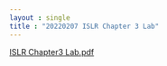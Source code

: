 ```yaml
---
layout : single
title : "20220207 ISLR Chapter 3 Lab"
---
```


[ISLR Chapter3 Lab.pdf](https://github.com/dahye6709/dahye6709.github.io/files/8012831/ISLR.Chapter3.Lab.pdf)
